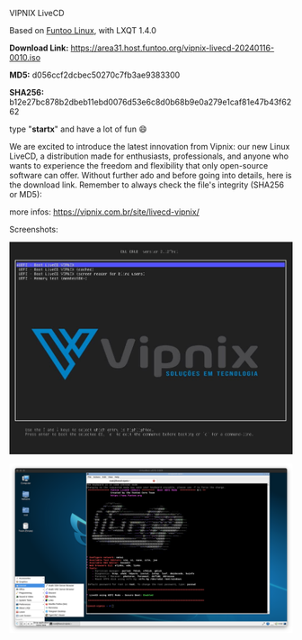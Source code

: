 VIPNIX LiveCD

Based on [Funtoo Linux](https://funtoo.org/), with LXQT 1.4.0

**Download Link:** <https://area31.host.funtoo.org/vipnix-livecd-20240116-0010.iso>

**MD5:** d056ccf2dcbec50270c7fb3ae9383300

**SHA256:** b12e27bc878b2dbeb11ebd0076d53e6c8d0b68b9e0a279e1caf81e47b43f6262

type "**startx**" and have a lot of fun 😄

We are excited to introduce the latest innovation from Vipnix: our new Linux LiveCD, a distribution made for enthusiasts, professionals, and anyone who wants to experience the freedom and flexibility that only open-source software can offer. Without further ado and before going into details, here is the download link. Remember to always check the file's integrity (SHA256 or MD5):

more infos: <https://vipnix.com.br/site/livecd-vipnix/>

Screenshots:

![GRUB Vipnix LiveCD](screenshots/grub-vipnix-livecd.jpg)

![LXQT Vipnix LiveCD](screenshots/lxqt-vipnix-livecd.png)

